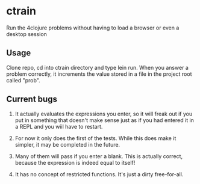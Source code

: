 # ctrain

Run the 4clojure problems without having to load a browser or even a desktop session

## Usage

Clone repo, cd into ctrain directory and type lein run.
When you answer a problem correctly, it increments the value stored in a file in the project root called "prob".

## Current bugs

1. It actually evaluates the expressions you enter, so it will freak out if you put in something that doesn't make sense just as if you had entered it in a REPL and you wiil have to restart.

2. For now it only does the first of the tests. While this does make it simpler, it may be completed in the future.

3. Many of them will pass if you enter a blank. This is actually correct, because the expression is indeed equal to itself!

4. It has no concept of restricted functions. It's just a dirty free-for-all.
